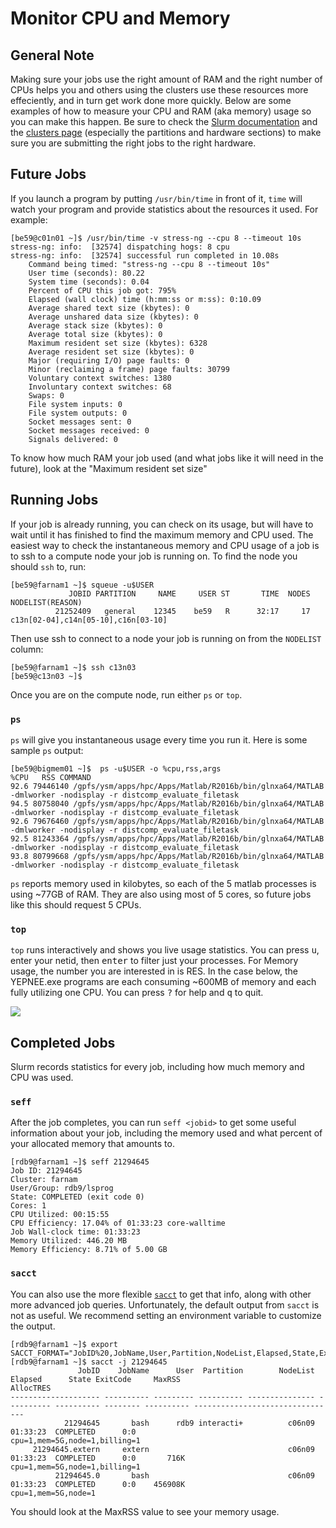 # Monitor CPU and Memory

## General Note

Making sure your jobs use the right amount of RAM and the right number of CPUs helps you and others using the clusters use these resources more effeciently, and in turn get work done more quickly. Below are some examples of how to measure your CPU and RAM (aka memory) usage so you can make this happen. Be sure to check the [Slurm documentation](/clusters-at-yale/job-scheduling) and the [clusters page](/clusters-at-yale/clusters) (especially the partitions and hardware sections) to make sure you are submitting the right jobs to the right hardware.

## Future Jobs

If you launch a program by putting `/usr/bin/time` in front of it, `time` will watch your program and provide statistics about the resources it used. For example:

```
[be59@c01n01 ~]$ /usr/bin/time -v stress-ng --cpu 8 --timeout 10s
stress-ng: info:  [32574] dispatching hogs: 8 cpu
stress-ng: info:  [32574] successful run completed in 10.08s
    Command being timed: "stress-ng --cpu 8 --timeout 10s"
    User time (seconds): 80.22
    System time (seconds): 0.04
    Percent of CPU this job got: 795%
    Elapsed (wall clock) time (h:mm:ss or m:ss): 0:10.09
    Average shared text size (kbytes): 0
    Average unshared data size (kbytes): 0
    Average stack size (kbytes): 0
    Average total size (kbytes): 0
    Maximum resident set size (kbytes): 6328
    Average resident set size (kbytes): 0
    Major (requiring I/O) page faults: 0
    Minor (reclaiming a frame) page faults: 30799
    Voluntary context switches: 1380
    Involuntary context switches: 68
    Swaps: 0
    File system inputs: 0
    File system outputs: 0
    Socket messages sent: 0
    Socket messages received: 0
    Signals delivered: 0
```

To know how much RAM your job used (and what jobs like it will need in the future), look at the "Maximum resident set size"

## Running Jobs

If your job is already running, you can check on its usage, but will have to wait until it has finished to find the maximum memory and CPU used. The easiest way to check the instantaneous memory and CPU usage of a job is to ssh to a compute node your job is running on. To find the node you should `ssh` to, run:

```
[be59@farnam1 ~]$ squeue -u$USER
             JOBID PARTITION     NAME     USER ST       TIME  NODES NODELIST(REASON)
          21252409   general    12345    be59   R      32:17     17 c13n[02-04],c14n[05-10],c16n[03-10]
```

Then use ssh to connect to a node your job is running on from the `NODELIST` column:

```
[be59@farnam1 ~]$ ssh c13n03
[be59@c13n03 ~]$
```

Once you are on the compute node, run either `ps` or `top`.

### `ps`

`ps` will give you instantaneous usage every time you run it. Here is some sample `ps` output:

```
[be59@bigmem01 ~]$  ps -u$USER -o %cpu,rss,args
%CPU   RSS COMMAND
92.6 79446140 /gpfs/ysm/apps/hpc/Apps/Matlab/R2016b/bin/glnxa64/MATLAB -dmlworker -nodisplay -r distcomp_evaluate_filetask
94.5 80758040 /gpfs/ysm/apps/hpc/Apps/Matlab/R2016b/bin/glnxa64/MATLAB -dmlworker -nodisplay -r distcomp_evaluate_filetask
92.6 79676460 /gpfs/ysm/apps/hpc/Apps/Matlab/R2016b/bin/glnxa64/MATLAB -dmlworker -nodisplay -r distcomp_evaluate_filetask
92.5 81243364 /gpfs/ysm/apps/hpc/Apps/Matlab/R2016b/bin/glnxa64/MATLAB -dmlworker -nodisplay -r distcomp_evaluate_filetask
93.8 80799668 /gpfs/ysm/apps/hpc/Apps/Matlab/R2016b/bin/glnxa64/MATLAB -dmlworker -nodisplay -r distcomp_evaluate_filetask
```

`ps` reports memory used in kilobytes, so each of the 5 matlab processes is using ~77GB of RAM. They are also using most of 5 cores, so future jobs like this should request 5 CPUs.

### `top`

`top` runs interactively and shows you live usage statistics. You can press <kbd>u</kbd>, enter your netid, then <kbd>enter</kbd> to filter just your processes. For Memory usage, the number you are interested in is RES. In the case below, the YEPNEE.exe programs are each consuming ~600MB of memory and each fully utilizing one CPU. You can press <kbd>?</kbd> for help and <kbd>q</kbd> to quit.

![](/img/top.png)

## Completed Jobs

Slurm records statistics for every job, including how much memory and CPU was used.

### `seff`

After the job completes, you can run `seff <jobid>` to get some useful information about your job, including the memory used and what percent of your allocated memory that amounts to.

```
[rdb9@farnam1 ~]$ seff 21294645
Job ID: 21294645
Cluster: farnam
User/Group: rdb9/lsprog
State: COMPLETED (exit code 0)
Cores: 1
CPU Utilized: 00:15:55
CPU Efficiency: 17.04% of 01:33:23 core-walltime
Job Wall-clock time: 01:33:23
Memory Utilized: 446.20 MB
Memory Efficiency: 8.71% of 5.00 GB
```

### `sacct`

You can also use the more flexible [`sacct`](https://slurm.schedmd.com/sacct.html) to get that info, along with other more advanced job queries. Unfortunately, the default output from `sacct` is not as useful. We recommend setting an environment variable to customize the output.

```
[rdb9@farnam1 ~]$ export SACCT_FORMAT="JobID%20,JobName,User,Partition,NodeList,Elapsed,State,ExitCode,MaxRSS,AllocTRES%32"
[rdb9@farnam1 ~]$ sacct -j 21294645
               JobID    JobName      User  Partition        NodeList    Elapsed      State ExitCode     MaxRSS                        AllocTRES
-------------------- ---------- --------- ---------- --------------- ---------- ---------- -------- ---------- --------------------------------
            21294645       bash      rdb9 interacti+          c06n09   01:33:23  COMPLETED      0:0               cpu=1,mem=5G,node=1,billing=1
     21294645.extern     extern                               c06n09   01:33:23  COMPLETED      0:0       716K    cpu=1,mem=5G,node=1,billing=1
          21294645.0       bash                               c06n09   01:33:23  COMPLETED      0:0    456908K              cpu=1,mem=5G,node=1
```

You should look at the MaxRSS value to see your memory usage.